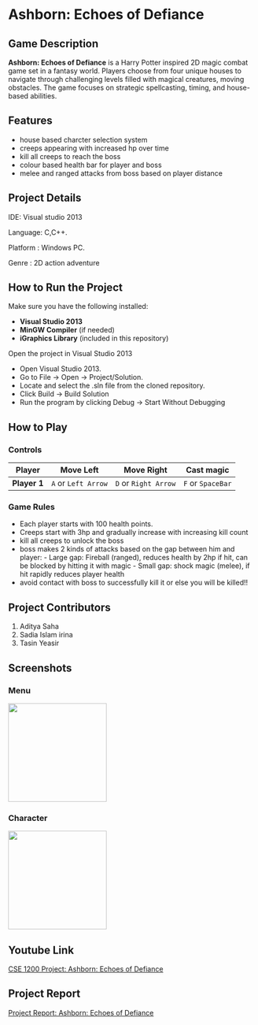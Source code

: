 # Ashborn: Echoes of Defiance

## Game Description

**Ashborn: Echoes of Defiance** is a Harry Potter inspired 2D magic combat game set in a fantasy world. Players choose from four unique houses to navigate through challenging levels filled with magical creatures, moving obstacles. The game focuses on strategic spellcasting, timing, and house-based abilities.

## Features
- house based charcter selection system
- creeps appearing with increased hp over time
- kill all creeps to reach the boss
- colour based health bar for player and boss
- melee and ranged attacks from boss based on player distance

## Project Details
IDE: Visual studio 2013

Language: C,C++.

Platform : Windows PC.

Genre : 2D action adventure


## How to Run the Project

Make sure you have the following installed:
- **Visual Studio 2013**
- **MinGW Compiler** (if needed)
- **iGraphics Library** (included in this repository)


Open the project in Visual Studio 2013
- Open Visual Studio 2013.
- Go to File → Open → Project/Solution.
- Locate and select the .sln file from the cloned repository.
- Click Build → Build Solution
- Run the program by clicking Debug → Start Without Debugging


## How to Play

### **Controls**
|    Player    |       Move Left      |      Move Right      |     Cast magic    |
|--------------|----------------------|----------------------|-------------------|
| **Player 1** | `A`  or `Left Arrow` | `D` or `Right Arrow` | `F` or `SpaceBar` |     


### **Game Rules**

- Each player starts with 100 health points.
- Creeps start with 3hp and gradually increase with increasing kill count
- kill all creeps to unlock the boss
- boss makes 2 kinds of attacks based on the gap between him and player:
      - Large gap: Fireball (ranged), reduces health by 2hp if hit, can be blocked by hitting it with magic
      - Small gap: shock magic (melee), if hit rapidly reduces player health
- avoid contact with boss to successfully kill it or else you will be killed!! 


## Project Contributors

1. Aditya Saha
2. Sadia Islam irina
3. Tasin Yeasir


## Screenshots

### **Menu**
<img src="https://github.com/user-attachments/assets/812b978b-b4f9-4cc2-8116-067f85e943bd" width="200" height="200">

### **Character**
<img src="https://github.com/user-attachments/assets/5c8a5fbb-6ebf-48cd-bff0-8235e79d9773" width="200" height="200">

## Youtube Link
[CSE 1200 Project: Ashborn: Echoes of Defiance](https://youtu.be/bgIz0cgO8Mc?feature=shared)

## Project Report
[Project Report: Ashborn: Echoes of Defiance](https://drive.google.com/file/d/1OediJu33-QE7OBGT7eCsxaZQ_CXFnIhz/view?usp=sharing)
